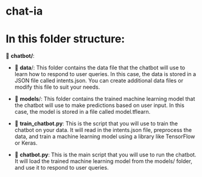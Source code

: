 # chat-ia

# In this folder structure:
📂 **chatbot/**:

*  📁 **data**/: 
        This folder contains the data file that the chatbot will use to learn how to respond to user queries. In this case, the data is stored in a JSON file called intents.json. You can create additional data files or modify this file to suit your needs.

* 📁 **models**/:
        This folder contains the trained machine learning model that the chatbot will use to make predictions based on user input. In this case, the model is stored in a file called model.tflearn.

*  📝 **train_chatbot.py**: This is the script that you will use to train the chatbot on your data. It will read in the intents.json file, preprocess the data, and train a machine learning model using a library like TensorFlow or Keras.

*  📝 **chatbot.py**: This is the main script that you will use to run the chatbot. It will load the trained machine learning model from the models/ folder, and use it to respond to user queries.

